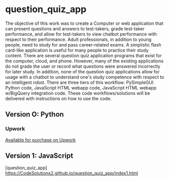 # question_quiz_app

The objective of this work was to create a Computer or web application that can present questions and answers to test-takers, grade test-taker performance, and allow for test-takers to view chatbot performance with respect to their performance. Adult professionals, in addition to young people, need to study for and pass career-related exams. A simplistic flash card-like application is useful for many people to practice their study content. There are several question quiz application programs that exist for the computer, cloud, and phone. However, many of the existing applications do not grade the user or record what questions were answered incorrectly for later study. In addition, none of the question quiz applications allow for usage with a chatbot to understand one's study competence with respect to an intelligent robot. There are three tiers of this workflow: PySimpleGUI Python code, JavaScript HTML webapp code, JavaScript HTML webapp w/BigQuery integration code. These code workflows/solutions will be delivered with instructions on how to use the code.

## Version O: Python

### Upwork
[Available for purchase on Upwork](https://www.upwork.com/services/product/development-it-python-question-quiz-application-chatgpt-integration-1737089485247094784)


## Version 1: JavaScript

[question_quiz_app] https://CodeSolutions2.github.io/question_quiz_app/index1.html
